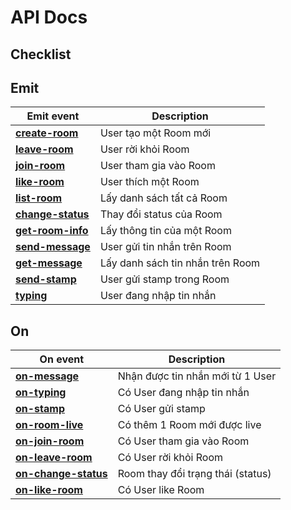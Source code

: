 # API Docs

## Checklist

Emit
---
Emit event | Description
----|--------
**[create-room](./create_room.md)**             |User tạo một Room mới
**[leave-room](./leave-room.md)**               |User rời khỏi Room
**[join-room](./join-room.md)**                 |User tham gia vào Room
**[like-room](like-room.md)**                   |User thích một Room
**[list-room](./list-room.md)**                 |Lấy danh sách tất cả Room
**[change-status](./change-status.md)**         |Thay đổi status của Room
**[get-room-info](./get-room-info.md)**         |Lấy thông tin của một Room
**[send-message](./send-message.md)**           |User gửi tin nhắn trên Room
**[get-message](./get-message.md)**             |Lấy danh sách tin nhắn trên Room
**[send-stamp](./send-stamp.md)**               |User gửi stamp trong Room
**[typing](./typing.md)**                       |User đang nhập tin nhắn

On
---
On event|Description
-------|-----------
**[on-message](./on-message.md)**               |Nhận được tin nhắn mới từ 1 User
**[on-typing](./on-typing.md)**                 |Có User đang nhập tin nhắn
**[on-stamp](./on-stamp.md)**                   |Có User gửi stamp
**[on-room-live](./on-room-live.md)**           |Có thêm 1 Room mới được live
**[on-join-room](./on-join-room.md)**           |Có User tham gia vào Room
**[on-leave-room](./on-leave-room.md)**         |Có User rời khỏi Room
**[on-change-status](./on-change-status.md)**   |Room thay đổi trạng thái (status)
**[on-like-room](./on-like-room.md)**           |Có User like Room
